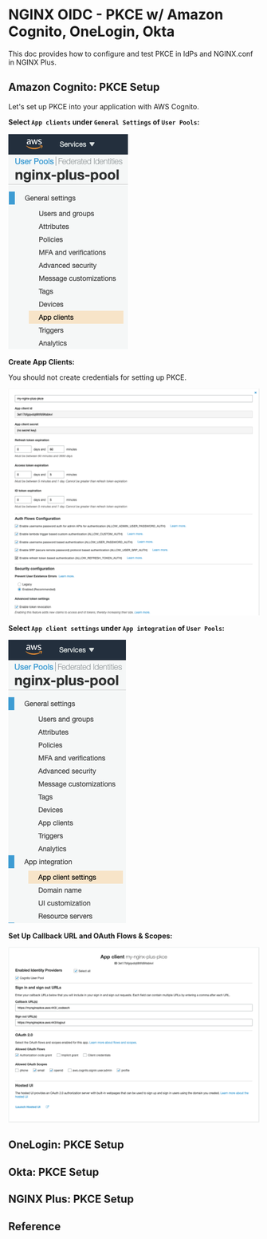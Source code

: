 # NGINX OIDC - PKCE w/ Amazon Cognito, OneLogin, Okta
This doc provides how to configure and test PKCE in IdPs and NGINX.conf in NGINX Plus.

## Amazon Cognito: PKCE Setup
Let's set up PKCE into your application with AWS Cognito.

**Select `App clients` under `General Settings` of `User Pools`:**

![](./img/01-01-aws-cognito-pkce.png)

**Create App Clients:**

You should not create credentials for setting up PKCE.

![](./img/01-02-aws-cognito-pkce.png)

**Select `App client settings` under `App integration` of `User Pools`:**

![](./img/01-03-aws-cognito-pkce.png)

**Set Up Callback URL and OAuth Flows & Scopes:**

![](./img/01-04-aws-cognito-pkce.png)


## OneLogin: PKCE Setup

## Okta: PKCE Setup

## NGINX Plus: PKCE Setup

## Reference

